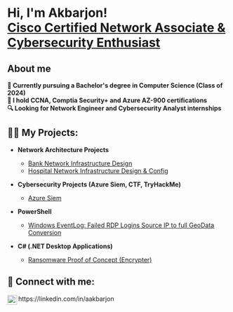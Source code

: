 <h1>Hi, I'm Akbarjon! <br/> <a href="https://www.linkedin.com/in/aakbarjon/">Cisco Certified Network Associate & Cybersecurity Enthusiast</a></h1>

<h2> About me </h2>
<b>🔭 Currently pursuing a Bachelor's degree in Computer Science (Class of 2024) <br> </b>
<b>🌱 I hold CCNA, Comptia Security+ and Azure AZ-900 certifications <br> </b>
<b>🔍 Looking for Network Engineer and Cybersecurity Analyst internships <br> </b>

<h2>👨‍💻 My Projects:</h2>

- <b>Network Architecture Projects</b>
  - [Bank Network Infrastructure Design](https://github.com/akbarjn)
  - [Hospital Network Infrastructure Design & Config](https://github.com/akbarjn)
    
- <b>Cybersecurity Projects (Azure Siem, CTF, TryHackMe)</b>
  - [Azure Siem](https://github.com/akbarjn) 
- <b>PowerShell</b>
  - [Windows EventLog: Failed RDP Logins Source IP to full GeoData Conversion](https://github.com/akbarjn)
 
- <b>C# (.NET Desktop Applications)</b>
  - [Ransomware Proof of Concept (Encrypter)](https://github.com/akbarjn)



<h2> 🤳 Connect with me:</h2>
<img align="left"  | LinkedIn" width="22px" src="https://cdn.jsdelivr.net/npm/simple-icons@v3/icons/linkedin.svg" /> https://linkedin.com/in/aakbarjon


